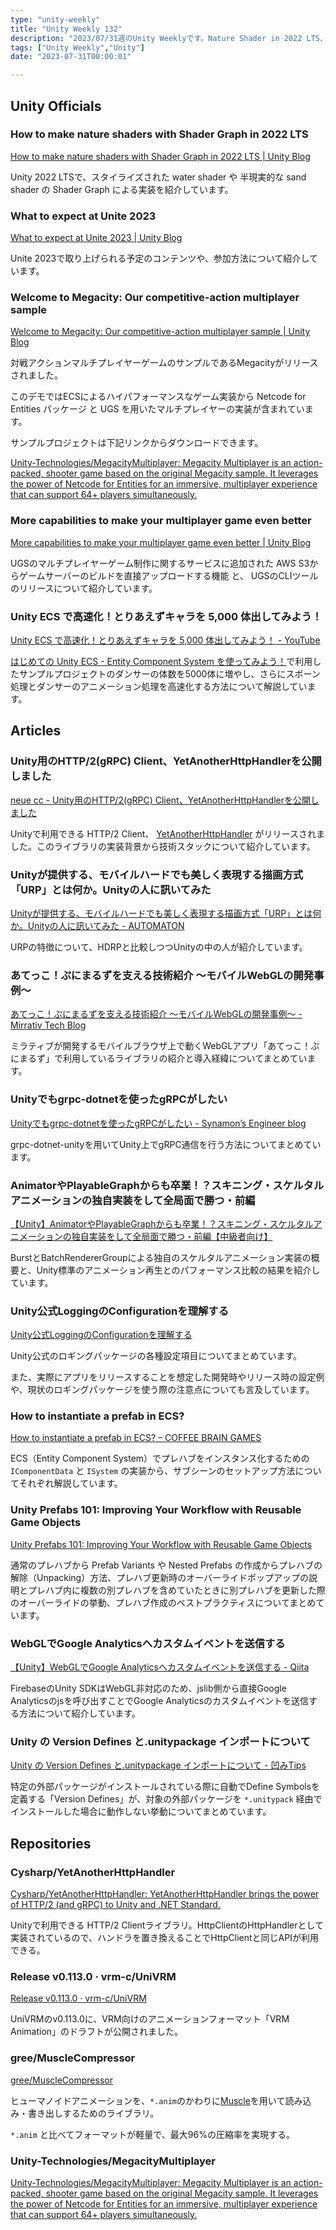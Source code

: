 ```yaml
---
type: "unity-weekly"
title: "Unity Weekly 132"
description: "2023/07/31週のUnity Weeklyです。Nature Shader in 2022 LTS、Unite 2023、Megacity multiplayer sample、YetAnotherHttpHandlerなどについて取り上げています。"
tags: ["Unity Weekly","Unity"]
date: "2023-07-31T00:00:01"

---
```


## Unity Officials

### How to make nature shaders with Shader Graph in 2022 LTS

[How to make nature shaders with Shader Graph in 2022 LTS | Unity Blog](https://blog.unity.com/engine-platform/nature-shaders-with-shader-graph-in-2022-lts)

Unity 2022 LTSで、スタイライズされた water shader や 半現実的な sand shader の Shader Graph による実装を紹介しています。

### What to expect at Unite 2023

[What to expect at Unite 2023 | Unity Blog](https://blog.unity.com/news/what-to-expect-at-unite-2023)

Unite 2023で取り上げられる予定のコンテンツや、参加方法について紹介しています。

### Welcome to Megacity: Our competitive-action multiplayer sample

[Welcome to Megacity: Our competitive-action multiplayer sample | Unity Blog](https://blog.unity.com/games/megacity-competitive-action-multiplayer-sample-game)

対戦アクションマルチプレイヤーゲームのサンプルであるMegacityがリリースされました。

このデモではECSによるハイパフォーマンスなゲーム実装から Netcode for Entities パッケージ と UGS を用いたマルチプレイヤーの実装が含まれています。

サンプルプロジェクトは下記リンクからダウンロードできます。

[Unity-Technologies/MegacityMultiplayer: Megacity Multiplayer is an action-packed, shooter game based on the original Megacity sample. It leverages the power of Netcode for Entities for an immersive, multiplayer experience that can support 64+ players simultaneously.](https://github.com/Unity-Technologies/MegacityMultiplayer)

### More capabilities to make your multiplayer game even better

[More capabilities to make your multiplayer game even better | Unity Blog](https://blog.unity.com/games/more-multiplayer-capabilities-for-games)

UGSのマルチプレイヤーゲーム制作に関するサービスに追加された AWS S3からゲームサーバーのビルドを直接アップロードする機能 と、 UGSのCLIツールのリリースについて紹介しています。

### Unity ECS で高速化！とりあえずキャラを 5,000 体出してみよう！

[Unity ECS で高速化！とりあえずキャラを 5,000 体出してみよう！ - YouTube](https://www.youtube.com/watch?v=zn3m6ZFppdQ)

[はじめての Unity ECS - Entity Component System を使ってみよう！](https://www.youtube.com/watch?v=vzF00Wb6wNY)で利用したサンプルプロジェクトのダンサーの体数を5000体に増やし、さらにスポーン処理とダンサーのアニメーション処理を高速化する方法について解説しています。

## Articles

### Unity用のHTTP/2(gRPC) Client、YetAnotherHttpHandlerを公開しました

[neue cc - Unity用のHTTP/2(gRPC) Client、YetAnotherHttpHandlerを公開しました](https://neue.cc/2023/07/28_yetanotherhttphandler.html)

Unityで利用できる HTTP/2 Client、 [YetAnotherHttpHandler](https://github.com/Cysharp/YetAnotherHttpHandler) がリリースされました。このライブラリの実装背景から技術スタックについて紹介しています。

### Unityが提供する、モバイルハードでも美しく表現する描画方式「URP」とは何か。Unityの人に訊いてみた

[Unityが提供する、モバイルハードでも美しく表現する描画方式「URP」とは何か。Unityの人に訊いてみた - AUTOMATON](https://automaton-media.com/articles/reportjp/20230729-257473/)

URPの特徴について、HDRPと比較しつつUnityの中の人が紹介しています。

### あてっこ！ぷにまるずを支える技術紹介 〜モバイルWebGLの開発事例〜

[あてっこ！ぷにまるずを支える技術紹介 〜モバイルWebGLの開発事例〜 - Mirrativ Tech Blog](https://tech.mirrativ.stream/entry/2023/07/26/160551?utm_source=feed)

ミラティブが開発するモバイルブラウザ上で動くWebGLアプリ「あてっこ！ぷにまるず」で利用しているライブラリの紹介と導入経緯についてまとめています。

### Unityでもgrpc-dotnetを使ったgRPCがしたい

[Unityでもgrpc-dotnetを使ったgRPCがしたい - Synamon’s Engineer blog](https://synamon.hatenablog.com/entry/grpc-dotnet-unity)

grpc-dotnet-unityを用いてUnity上でgRPC通信を行う方法についてまとめています。

### AnimatorやPlayableGraphからも卒業！？スキニング・スケルタルアニメーションの独自実装をして全局面で勝つ・前編

[【Unity】AnimatorやPlayableGraphからも卒業！？スキニング・スケルタルアニメーションの独自実装をして全局面で勝つ・前編【中級者向け】](https://www.infiniteloop.co.jp/tech-blog/2023/07/animatorreplacepart1/)

BurstとBatchRendererGroupによる独自のスケルタルアニメーション実装の概要と、Unity標準のアニメーション再生とのパフォーマンス比較の結果を紹介しています。

### Unity公式LoggingのConfigurationを理解する

[Unity公式LoggingのConfigurationを理解する](https://zenn.dev/mochineko/articles/143f7f01de7694)

Unity公式のロギングパッケージの各種設定項目についてまとめています。

また、実際にアプリをリリースすることを想定した開発時やリリース時の設定例や、現状のロギングパッケージを使う際の注意点についても言及しています。

### How to instantiate a prefab in ECS?

[How to instantiate a prefab in ECS? – COFFEE BRAIN GAMES](https://coffeebraingames.wordpress.com/2023/07/28/how-to-instantiate-a-prefab-in-ecs/)

ECS（Entity Component System）でプレハブをインスタンス化するための `IComponentData` と `ISystem` の実装から、サブシーンのセットアップ方法についてそれぞれ解説しています。

### Unity Prefabs 101: Improving Your Workflow with Reusable Game Objects

[Unity Prefabs 101: Improving Your Workflow with Reusable Game Objects](https://blog.gladiogames.com/all-posts/unity-prefabs-101-improving-your-workflow-with-reusable-game-objects?)

通常のプレハブから Prefab Variants や Nested Prefabs の作成からプレハブの解除（Unpacking）方法、プレハブ更新時のオーバーライドポップアップの説明とプレハブ内に複数の別プレハブを含めていたときに別プレハブを更新した際のオーバーライドの挙動、プレハブ作成のベストプラクティスについてまとめています。

### WebGLでGoogle Analyticsへカスタムイベントを送信する

[【Unity】WebGLでGoogle Analyticsへカスタムイベントを送信する - Qiita](https://qiita.com/kazuki_kuriyama/items/c1a7e4839fadc0c8c9d6)

FirebaseのUnity SDKはWebGL非対応のため、jslib側から直接Google Analyticsのjsを呼び出すことでGoogle Analyticsのカスタムイベントを送信する方法について紹介しています。

### Unity の Version Defines と.unitypackage インポートについて

[Unity の Version Defines と.unitypackage インポートについて - 凹みTips](https://tips.hecomi.com/entry/2023/07/30/191152)

特定の外部パッケージがインストールされている際に自動でDefine Symbolsを定義する「Version Defines」が、対象の外部パッケージを `*.unitypack` 経由でインストールした場合に動作しない挙動についてまとめています。

## Repositories

### Cysharp/YetAnotherHttpHandler

[Cysharp/YetAnotherHttpHandler: YetAnotherHttpHandler brings the power of HTTP/2 (and gRPC) to Unity and .NET Standard.](https://github.com/Cysharp/YetAnotherHttpHandler)

Unityで利用できる HTTP/2 Clientライブラリ。HttpClientのHttpHandlerとして実装されているので、ハンドラを置き換えることでHttpClientと同じAPIが利用できる。

### Release v0.113.0 · vrm-c/UniVRM

[Release v0.113.0 · vrm-c/UniVRM](https://github.com/vrm-c/UniVRM/releases/tag/v0.113.0)

UniVRMのv0.113.0に、VRM向けのアニメーションフォーマット「VRM Animation」のドラフトが公開されました。

### gree/MuscleCompressor

[gree/MuscleCompressor](https://github.com/gree/MuscleCompressor)

ヒューマノイドアニメーションを、`*.anim`のかわりに[Muscle](https://docs.unity3d.com/2021.3/Documentation/Manual/MuscleDefinitions.html)を用いて読み込み・書き出しするためのライブラリ。

`*.anim` と比べてフォーマットが軽量で、最大96%の圧縮率を実現する。



### Unity-Technologies/MegacityMultiplayer

[Unity-Technologies/MegacityMultiplayer: Megacity Multiplayer is an action-packed, shooter game based on the original Megacity sample. It leverages the power of Netcode for Entities for an immersive, multiplayer experience that can support 64+ players simultaneously.](https://github.com/Unity-Technologies/MegacityMultiplayer)